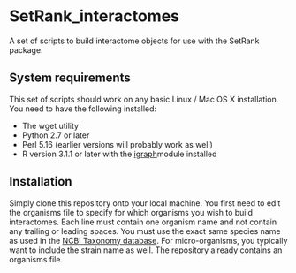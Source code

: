# SetRank_interactomes
A set of scripts to build interactome objects for use with the SetRank package. 

## System requirements

This set of scripts should work on any basic Linux / Mac OS X installation. You need to have the following installed:
* The wget utility
* Python 2.7 or later
* Perl 5.16 (earlier versions will probably work as well)
* R version 3.1.1 or later with the [igraph](http://igraph.org/r/)module installed

## Installation

Simply clone this repository onto your local machine. You first need to edit the organisms file to specify for which organisms you wish to build interactomes. Each line must contain one organism name and not contain any trailing or leading spaces. You must use the exact same species name as used in the [NCBI Taxonomy database](http://www.ncbi.nlm.nih.gov/Taxonomy/Browser/wwwtax.cgi). For micro-organisms, you typically want to include the strain name as well. The repository already contains an organisms file.

